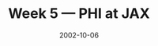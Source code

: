 ---
layout: game
title: Week 5 — PHI at JAX
season: 2002
game_id: 2002_05_PHI_JAX
week: 5
date: 2002-10-06
home_team: JAX
away_team: PHI
final_home: 
final_away: 
pbp_url: /assets/data/pbp/2002/2002_05_PHI_JAX.csv.gz
---